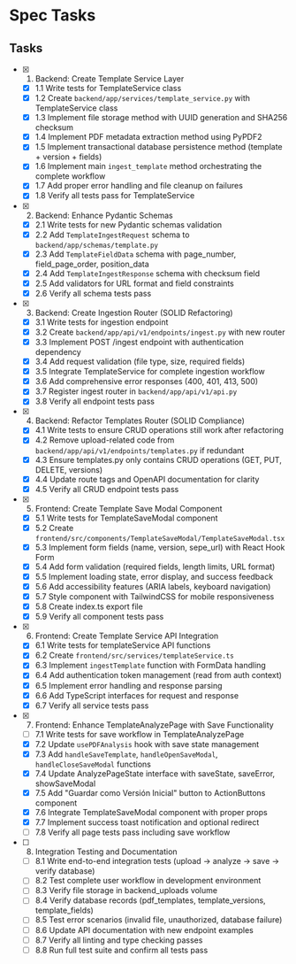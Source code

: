 # Spec Tasks

## Tasks

- [x] 1. Backend: Create Template Service Layer

  - [x] 1.1 Write tests for TemplateService class
  - [x] 1.2 Create `backend/app/services/template_service.py` with TemplateService class
  - [x] 1.3 Implement file storage method with UUID generation and SHA256 checksum
  - [x] 1.4 Implement PDF metadata extraction method using PyPDF2
  - [x] 1.5 Implement transactional database persistence method (template + version + fields)
  - [x] 1.6 Implement main `ingest_template` method orchestrating the complete workflow
  - [x] 1.7 Add proper error handling and file cleanup on failures
  - [x] 1.8 Verify all tests pass for TemplateService

- [x] 2. Backend: Enhance Pydantic Schemas

  - [x] 2.1 Write tests for new Pydantic schemas validation
  - [x] 2.2 Add `TemplateIngestRequest` schema to `backend/app/schemas/template.py`
  - [x] 2.3 Add `TemplateFieldData` schema with page_number, field_page_order, position_data
  - [x] 2.4 Add `TemplateIngestResponse` schema with checksum field
  - [x] 2.5 Add validators for URL format and field constraints
  - [x] 2.6 Verify all schema tests pass

- [x] 3. Backend: Create Ingestion Router (SOLID Refactoring)

  - [x] 3.1 Write tests for ingestion endpoint
  - [x] 3.2 Create `backend/app/api/v1/endpoints/ingest.py` with new router
  - [x] 3.3 Implement POST /ingest endpoint with authentication dependency
  - [x] 3.4 Add request validation (file type, size, required fields)
  - [x] 3.5 Integrate TemplateService for complete ingestion workflow
  - [x] 3.6 Add comprehensive error responses (400, 401, 413, 500)
  - [x] 3.7 Register ingest router in `backend/app/api/v1/api.py`
  - [x] 3.8 Verify all endpoint tests pass

- [x] 4. Backend: Refactor Templates Router (SOLID Compliance)

  - [x] 4.1 Write tests to ensure CRUD operations still work after refactoring
  - [x] 4.2 Remove upload-related code from `backend/app/api/v1/endpoints/templates.py` if redundant
  - [x] 4.3 Ensure templates.py only contains CRUD operations (GET, PUT, DELETE, versions)
  - [x] 4.4 Update route tags and OpenAPI documentation for clarity
  - [x] 4.5 Verify all CRUD endpoint tests pass

- [x] 5. Frontend: Create Template Save Modal Component

  - [x] 5.1 Write tests for TemplateSaveModal component
  - [x] 5.2 Create `frontend/src/components/TemplateSaveModal/TemplateSaveModal.tsx`
  - [x] 5.3 Implement form fields (name, version, sepe_url) with React Hook Form
  - [x] 5.4 Add form validation (required fields, length limits, URL format)
  - [x] 5.5 Implement loading state, error display, and success feedback
  - [x] 5.6 Add accessibility features (ARIA labels, keyboard navigation)
  - [x] 5.7 Style component with TailwindCSS for mobile responsiveness
  - [x] 5.8 Create index.ts export file
  - [x] 5.9 Verify all component tests pass

- [x] 6. Frontend: Create Template Service API Integration

  - [x] 6.1 Write tests for templateService API functions
  - [x] 6.2 Create `frontend/src/services/templateService.ts`
  - [x] 6.3 Implement `ingestTemplate` function with FormData handling
  - [x] 6.4 Add authentication token management (read from auth context)
  - [x] 6.5 Implement error handling and response parsing
  - [x] 6.6 Add TypeScript interfaces for request and response
  - [x] 6.7 Verify all service tests pass

- [x] 7. Frontend: Enhance TemplateAnalyzePage with Save Functionality

  - [ ] 7.1 Write tests for save workflow in TemplateAnalyzePage
  - [x] 7.2 Update `usePDFAnalysis` hook with save state management
  - [x] 7.3 Add `handleSaveTemplate`, `handleOpenSaveModal`, `handleCloseSaveModal` functions
  - [x] 7.4 Update AnalyzePageState interface with saveState, saveError, showSaveModal
  - [x] 7.5 Add "Guardar como Versión Inicial" button to ActionButtons component
  - [x] 7.6 Integrate TemplateSaveModal component with proper props
  - [x] 7.7 Implement success toast notification and optional redirect
  - [ ] 7.8 Verify all page tests pass including save workflow

- [ ] 8. Integration Testing and Documentation
  - [ ] 8.1 Write end-to-end integration tests (upload → analyze → save → verify database)
  - [ ] 8.2 Test complete user workflow in development environment
  - [ ] 8.3 Verify file storage in backend_uploads volume
  - [ ] 8.4 Verify database records (pdf_templates, template_versions, template_fields)
  - [ ] 8.5 Test error scenarios (invalid file, unauthorized, database failure)
  - [ ] 8.6 Update API documentation with new endpoint examples
  - [ ] 8.7 Verify all linting and type checking passes
  - [ ] 8.8 Run full test suite and confirm all tests pass
